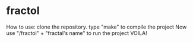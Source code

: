 # fractol
How to use:
clone the repository. type "make" to compile the project
Now use "/fractol" + "fractal's name" to run the project
VOILA!
